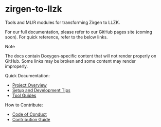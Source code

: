 # zirgen-to-llzk

Tools and MLIR modules for transforming Zirgen to LLZK.

For our full documentation, please refer to our GitHub pages site (coming soon).
For quick reference, refer to the below links.

> [!NOTE]
> The docs contain Doxygen-specific content that will not render properly on
> GitHub. Some links may be broken and some content may render improperly.

Quick Documentation:
- [Project Overview](doc/0_overview.md)
- [Setup and Development Tips](doc/1_setup.md)
- [Tool Guides](doc/2_tools.md)

How to Contribute:
- [Code of Conduct](doc/3_code_of_conduct.md)
- [Contribution Guide](doc/4_contributing.md)
